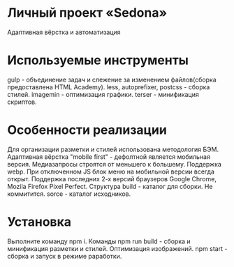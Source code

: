 # Личный проект «Sedona» 
Адаптивная вёрстка и автоматизация
# Используемые инструменты 
gulp - объединение задач и слежение за изменением файлов(сборка предоставлена HTML Academy). 
less, autoprefixer, postcss - сборка стилей. 
imagemin - оптимизация графики. 
terser - минификация скриптов. 
# Особенности реализации 
Для организации разметки и стилей использована методология БЭМ. 
Адаптивная вёрстка "mobile first" - дефолтной является мобильная версия. 
Медиазапросы строятся от меньшего к большему. 
Поддержка webp. 
При отключенном JS блок меню на мобильной версии всегда открыт. 
Поддержка последних 2-х версий браузеров Google Chrome, Mozila Firefox Pixel Perfect. 
Структура build - каталог для сборки. Не коммитится. 
sorce - каталог исходников. 
# Установка 
Выполните команду npm i. 
Команды npm run build - сборка и минификация разметки и стилей. Оптимизация изображений. 
npm start - сборка и запуск в режиме раработки.
